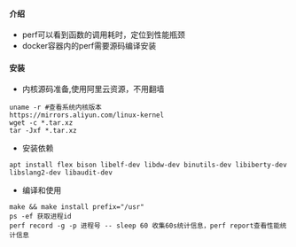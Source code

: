 #### 介绍
- perf可以看到函数的调用耗时，定位到性能瓶颈
- docker容器内的perf需要源码编译安装


#### 安装
- 内核源码准备,使用阿里云资源，不用翻墙
```
uname -r #查看系统内核版本
https://mirrors.aliyun.com/linux-kernel
wget -c *.tar.xz
tar -Jxf *.tar.xz
```
- 安装依赖
```
apt install flex bison libelf-dev libdw-dev binutils-dev libiberty-dev libslang2-dev libaudit-dev
```
- 编译和使用

```
make && make install prefix="/usr"
ps -ef 获取进程id
perf record -g -p 进程号 -- sleep 60 收集60s统计信息，perf report查看性能统计信息
```
